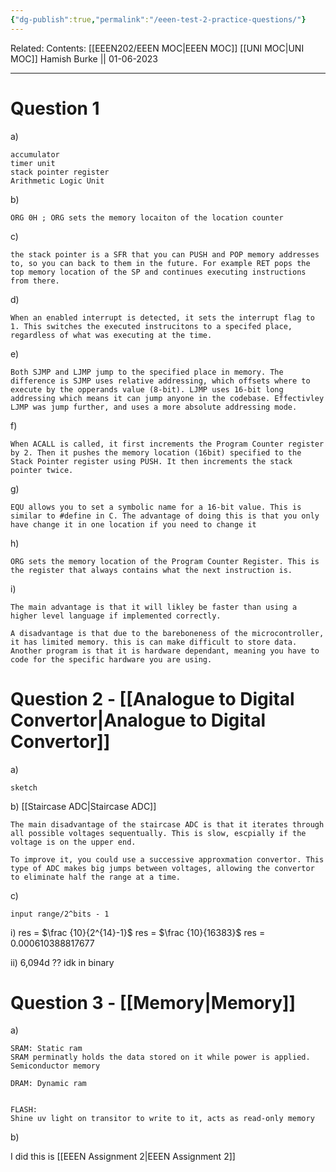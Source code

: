 ```yaml
---
{"dg-publish":true,"permalink":"/eeen-test-2-practice-questions/"}
---
```


Related: 
Contents: [[EEEN202/EEEN MOC\|EEEN MOC]]
[[UNI MOC\|UNI MOC]]
Hamish Burke || 01-06-2023
***

# Question 1

a) 

```
accumulator
timer unit
stack pointer register
Arithmetic Logic Unit
```

b)

```
ORG	0H ; ORG sets the memory locaiton of the location counter
```

c)

```
the stack pointer is a SFR that you can PUSH and POP memory addresses to, so you can back to them in the future. For example RET pops the top memory location of the SP and continues executing instructions from there.
```

d)

```
When an enabled interrupt is detected, it sets the interrupt flag to 1. This switches the executed instrucitons to a specifed place, regardless of what was executing at the time.
```

e)

```
Both SJMP and LJMP jump to the specified place in memory. The difference is SJMP uses relative addressing, which offsets where to execute by the opperands value (8-bit). LJMP uses 16-bit long addressing which means it can jump anyone in the codebase. Effectivley LJMP was jump further, and uses a more absolute addressing mode.
```

f)

```
When ACALL is called, it first increments the Program Counter register by 2. Then it pushes the memory location (16bit) specified to the Stack Pointer register using PUSH. It then increments the stack pointer twice.
```

g)

```
EQU allows you to set a symbolic name for a 16-bit value. This is similar to #define in C. The advantage of doing this is that you only have change it in one location if you need to change it
```

h)

```
ORG sets the memory location of the Program Counter Register. This is the register that always contains what the next instruction is.
```

i)

```
The main advantage is that it will likley be faster than using a higher level language if implemented correctly. 

A disadvantage is that due to the bareboneness of the microcontroller, it has limited memory. this is can make difficult to store data. Another program is that it is hardware dependant, meaning you have to code for the specific hardware you are using.
```

# Question 2 - [[Analogue to Digital Convertor\|Analogue to Digital Convertor]]

a)

```
sketch
```

b) [[Staircase ADC\|Staircase ADC]]

```
The main disadvantage of the staircase ADC is that it iterates through all possible voltages sequentually. This is slow, escpially if the voltage is on the upper end.

To improve it, you could use a successive approxmation convertor. This type of ADC makes big jumps between voltages, allowing the convertor to eliminate half the range at a time.
```

c)

```
input range/2^bits - 1
```

i) 
res = $\frac {10}{2^{14}-1}$
res = $\frac {10}{16383}$
res = 0.000610388817677

ii)
6,094d
?? idk in binary

# Question 3 - [[Memory\|Memory]]

a)

```
SRAM: Static ram
SRAM perminatly holds the data stored on it while power is applied. Semiconductor memory

DRAM: Dynamic ram


FLASH: 
Shine uv light on transitor to write to it, acts as read-only memory
```

b)

I did this is [[EEEN Assignment 2\|EEEN Assignment 2]]
